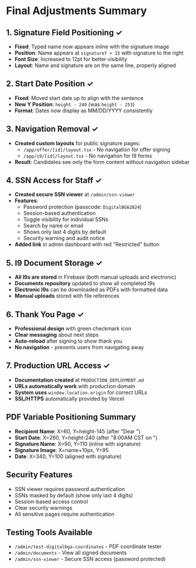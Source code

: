 # Final Adjustments Summary

## 1. Signature Field Positioning ✓
- **Fixed**: Typed name now appears inline with the signature image
- **Position**: Name appears at `signatureY + 15` with signature to the right
- **Font Size**: Increased to 12pt for better visibility
- **Layout**: Name and signature are on the same line, properly aligned

## 2. Start Date Position ✓
- **Fixed**: Moved start date up to align with the sentence
- **New Y Position**: `height - 240` (was `height - 253`)
- **Format**: Dates now display as MM/DD/YYYY consistently

## 3. Navigation Removal ✓
- **Created custom layouts** for public signature pages:
  - `/app/offer/[id]/layout.tsx` - No navigation for offer signing
  - `/app/i9/[id]/layout.tsx` - No navigation for I9 forms
- **Result**: Candidates see only the form content without navigation sidebar

## 4. SSN Access for Staff ✓
- **Created secure SSN viewer** at `/admin/ssn-viewer`
- **Features**:
  - Password protection (passcode: `DigitalBGA2024`)
  - Session-based authentication
  - Toggle visibility for individual SSNs
  - Search by name or email
  - Shows only last 4 digits by default
  - Security warning and audit notice
- **Added link** in admin dashboard with red "Restricted" button

## 5. I9 Document Storage ✓
- **All I9s are stored** in Firebase (both manual uploads and electronic)
- **Documents repository** updated to show all completed I9s
- **Electronic I9s** can be downloaded as PDFs with formatted data
- **Manual uploads** stored with file references

## 6. Thank You Page ✓
- **Professional design** with green checkmark icon
- **Clear messaging** about next steps
- **Auto-reload** after signing to show thank you
- **No navigation** - prevents users from navigating away

## 7. Production URL Access ✓
- **Documentation created** at `PRODUCTION_DEPLOYMENT.md`
- **URLs automatically work** with production domain
- **System uses** `window.location.origin` for correct URLs
- **SSL/HTTPS** automatically provided by Vercel

## PDF Variable Positioning Summary
- **Recipient Name**: X=60, Y=height-145 (after "Dear ")
- **Start Date**: X=260, Y=height-240 (after "8:00AM CST on ")
- **Signature Name**: X=90, Y=110 (inline with signature)
- **Signature Image**: X=name+10px, Y=95
- **Date**: X=340, Y=100 (aligned with signature)

## Security Features
- SSN viewer requires password authentication
- SSNs masked by default (show only last 4 digits)
- Session-based access control
- Clear security warnings
- All sensitive pages require authentication

## Testing Tools Available
- `/admin/test-digitalbga-coordinates` - PDF coordinate tester
- `/admin/documents` - View all signed documents
- `/admin/ssn-viewer` - Secure SSN access (password protected) 